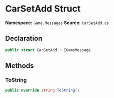 # CarSetAdd Struct

**Namespace:** `Game.Messages`
**Source:** `CarSetAdd.cs`

## Declaration

```csharp
public struct CarSetAdd : IGameMessage
```

## Methods

### ToString

```csharp
public override string ToString()
```

